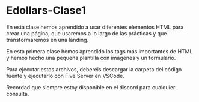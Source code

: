 # Edollars-Clase1


En esta clase hemos aprendido a usar diferentes elementos HTML para crear una página, que usaremos a lo largo de las prácticas y que transformaremos en una landing.

En esta primera clase hemos aprendido los tags más importantes de HTML y hemos hecho una pequeña plantilla con imágenes y un formulario.

Para ejecutar estos archivos, deberéis descargar la carpeta del código fuente y ejecutarlo con Five Server en VSCode.

Recordad que siempre estoy disponible en el discord para cualquier consulta.
